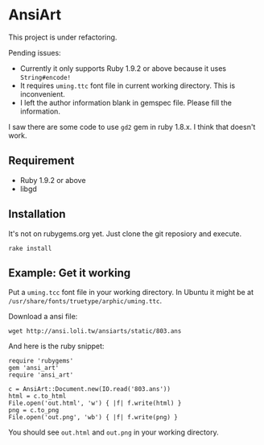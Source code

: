 # AnsiArt

This project is under refactoring.

Pending issues:

* Currently it only supports Ruby 1.9.2 or above because it uses `String#encode!`
* It requires `uming.ttc` font file in current working directory. This is inconvenient.
* I left the author information blank in gemspec file. Please fill the information.

I saw there are some code to use `gd2` gem in ruby 1.8.x. I think that doesn't work.

## Requirement

* Ruby 1.9.2 or above
* libgd

## Installation

It's not on rubygems.org yet. Just clone the git reposiory and execute.

    rake install

## Example: Get it working

Put a `uming.tcc` font file in your working directory. 
In Ubuntu it might be at `/usr/share/fonts/truetype/arphic/uming.ttc`.

Download a ansi file:

    wget http://ansi.loli.tw/ansiarts/static/803.ans

And here is the ruby snippet:

    require 'rubygems'
    gem 'ansi_art'
    require 'ansi_art'

    c = AnsiArt::Document.new(IO.read('803.ans'))
    html = c.to_html
    File.open('out.html', 'w') { |f| f.write(html) }
    png = c.to_png
    File.open('out.png', 'wb') { |f| f.write(png) }

You should see `out.html` and `out.png` in your working directory.

